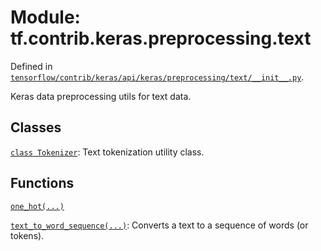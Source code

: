<div itemscope itemtype="http://developers.google.com/ReferenceObject">
<meta itemprop="name" content="tf.contrib.keras.preprocessing.text" />
</div>

# Module: tf.contrib.keras.preprocessing.text



Defined in [`tensorflow/contrib/keras/api/keras/preprocessing/text/__init__.py`](https://www.tensorflow.org/code/tensorflow/contrib/keras/api/keras/preprocessing/text/__init__.py).

Keras data preprocessing utils for text data.

## Classes

[`class Tokenizer`](../../../../tf/contrib/keras/preprocessing/text/Tokenizer.md): Text tokenization utility class.

## Functions

[`one_hot(...)`](../../../../tf/contrib/keras/preprocessing/text/one_hot.md)

[`text_to_word_sequence(...)`](../../../../tf/contrib/keras/preprocessing/text/text_to_word_sequence.md): Converts a text to a sequence of words (or tokens).


